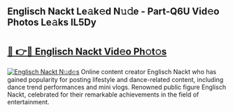 ## Englisch Nackt Le𝚊k𝚎d N𝚞𝚍e - Part-Q6U Vid𝚎o Photos Le𝚊ks IL5Dy

# <h2><a href="http://fb291l.evod.top/?m=Englisch+Nackt">🔗 👉🔴 Englisch Nackt Vid𝚎o Ph𝚘t𝚘s</a></h2>

[![Englisch Nackt N𝚞d𝚎s](https://i.imgur.com/8V9OHl7.gif)](http://fb291l.evod.top/?m=Englisch+Nackt)
Online content creator Englisch Nackt who has gained popularity for posting lifestyle and dance-related content, including dance trend performances and mini vlogs. Renowned public figure Englisch Nackt, celebrated for their remarkable achievements in the field of entertainment. 
